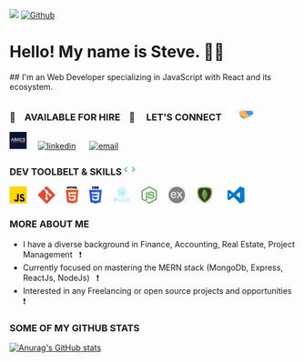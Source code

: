 
![](https://visitor-badge.laobi.icu/badge?page_id=stevenabaco.atevenabaco)&nbsp;[![Github](https://img.shields.io/github/followers/Stevenabaco?label=Follow&style=social)](https://github.com/Stevenabaco)

# Hello! My name is Steve. 👋🏻 
<div>
## I'm an Web Developer specializing in JavaScript with React and its ecosystem.  </p>

### :triangular_flag_on_post:&nbsp; &nbsp; <span>AVAILABLE FOR HIRE</span> &nbsp; &nbsp;:triangular_flag_on_post: &nbsp; &nbsp;  LET'S CONNECT &nbsp; <img src="handshake.gif" alt="handshake" width="60">

<a href="https://www.stevenabaco.dev" target="_blank" rel="noopener noreferrer"> <img src="abaco-logo.png" alt="Steven Abaco Logo" height="30" style="margin: 10"></a>&nbsp;&nbsp;&nbsp;&nbsp; 
<a href="https://www.linkedin.com/in/stevenabaco/" target="_blank" rel="noopener noreferrer"> <img src="https://image.flaticon.com/icons/png/128/174/174857.png" alt="linkedin" height="30" style="margin: 10"></a>&nbsp;&nbsp;&nbsp;&nbsp;&nbsp;
<a href="mailto:stevenabaco@gmail.com"> <img src="https://t3.ftcdn.net/jpg/02/73/74/34/240_F_273743445_8NsO173YKt3qKssAjPPGDLj4TcUlBsNA.jpg" alt="email" height="30" style="margin: 10, display: inline-block"></a>&nbsp;&nbsp;&nbsp;&nbsp;&nbsp;

###  DEV TOOLBELT & SKILLS <img src="skills.gif" width="20">

<a href="https://www.javascript.com/" target="_blank" rel="noopener noreferrer"> <img src="js6.svg" alt="Javascript Logo" height="30"></a>&nbsp;&nbsp;&nbsp;&nbsp;
<a href="https://git-scm.com/" target="_blank" rel="noopener noreferrer"> <img src="git-logo.png" alt="Git Logo" height="30"></a>&nbsp;&nbsp;&nbsp;&nbsp;
<a href="https://en.wikipedia.org/wiki/HTML" target="_blank" rel="noopener noreferrer"> <img src="html5.png" alt="HTML Logo" height="30"></a>&nbsp;&nbsp;&nbsp;&nbsp;
<a href="https://en.wikipedia.org/wiki/CSS" target="_blank" rel="noopener noreferrer"> <img src="css3.png" alt="CSS Logo" height="30"></a>&nbsp;&nbsp;&nbsp;&nbsp;
<a href="https://www.reactjs.org/" target="_blank" rel="noopener noreferrer"> <img src="react_logo.png" alt="ReactJs Logo" height="30"></a>&nbsp;&nbsp;&nbsp;&nbsp;
<a href="https://nodejs.org/en//" target="_blank" rel="noopener noreferrer"> <img src="node.png" alt="NodeJs Logo" height="30"></a>&nbsp;&nbsp;&nbsp;&nbsp;
<a href="https://www.expressjs.com/" target="_blank" rel="noopener noreferrer"> <img src="express-logo.jpeg" alt="Express Logo" height="30"></a>&nbsp;&nbsp;&nbsp;&nbsp;
<a href="https://www.mongodb.com/" target="_blank" rel="noopener noreferrer"> <img src="mongo-logo.png" alt="MongoDb Logo" height="30"></a>&nbsp;&nbsp;&nbsp;&nbsp;
<a href="https://code.visualstudio.com/" target="_blank" rel="noopener noreferrer"> <img src="vs-code-logo.png" alt="VsCode Logo" height="30"></a>&nbsp;&nbsp;&nbsp;&nbsp;

### MORE ABOUT ME 
- I have a diverse background in Finance, Accounting, Real Estate, Project Management &nbsp; ❗
- Currently focused on mastering the MERN stack (MongoDb, Express, ReactJs, NodeJs) &nbsp; ❗
- Interested in any Freelancing or open source projects and opportunities &nbsp; ❗

### SOME OF MY GITHUB STATS

[![Anurag's GitHub stats](https://github-readme-stats.vercel.app/api?username=stevenabaco)](https://github.com/stevenabaco/github-readme-stats)
